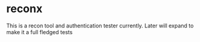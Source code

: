 # reconx
This is a recon tool and authentication tester currently. Later will expand to make it a full fledged tests
